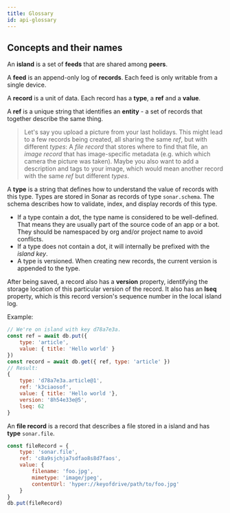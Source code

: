 ```yaml
---
title: Glossary
id: api-glossary
---
```


## Concepts and their names

An **island** is a set of **feeds** that are shared among **peers**.

A **feed** is an append-only log of **records**. Each feed is only writable from a single device.

A **record** is a unit of data. Each record has a **type**, a **ref** and a **value**.

A **ref** is a unique string that identifies an **entity** - a set of records that together describe the same thing.

> Let's say you upload a picture from your last holidays. This might lead to a few records being created, all sharing the same *ref*, but with different *types*: A *file record* that stores where to find that file, an *image record* that has image-specific metadata (e.g. which which camera the picture was taken). Maybe you also want to add a description and tags to your image, which would mean another record with the same *ref* but different *types*.

A **type** is a string that defines how to understand the value of records with this type. Types are stored in Sonar as records of type `sonar.schema`. The schema describes how to validate, index, and display records of this type.
* If a type contain a dot, the type name is considered to be well-defined. That means they are usually part of the source code of an app or a bot. They should be namespaced by org and/or project name to avoid conflicts.
* If a type does not contain a dot, it will internally be prefixed with the *island key*.
* A type is versioned. When creating new records, the current version is appended to the type.

After being saved, a record also has a **version** property, identifying the storage location of this particular version of the record. It also has an **lseq** property, which is this record version's sequence number in the local island log.

Example:

```javascript
// We're on island with key d78a7e3a.
const ref = await db.put({
    type: 'article',
    value: { title: 'Hello world' }
})
const record = await db.get({ ref, type: 'article' })
// Result:
{
    type: 'd78a7e3a.article@1',
    ref: 'k3ciaosof',
    value: { title: 'Hello world '},
    version: '8h54e33e@5',
    lseq: 62
}

```

An **file record** is a record that describes a file stored in a island and has **type** `sonar.file`.

```javascript
const fileRecord = {
    type: 'sonar.file',
    ref: 'c8a9sjchja7sdfao8s8d7faos',
    value: {
        filename: 'foo.jpg',
        mimetype: 'image/jpeg',
        contentUrl: 'hyper://keyofdrive/path/to/foo.jpg'
    }
}
db.put(fileRecord)
```
